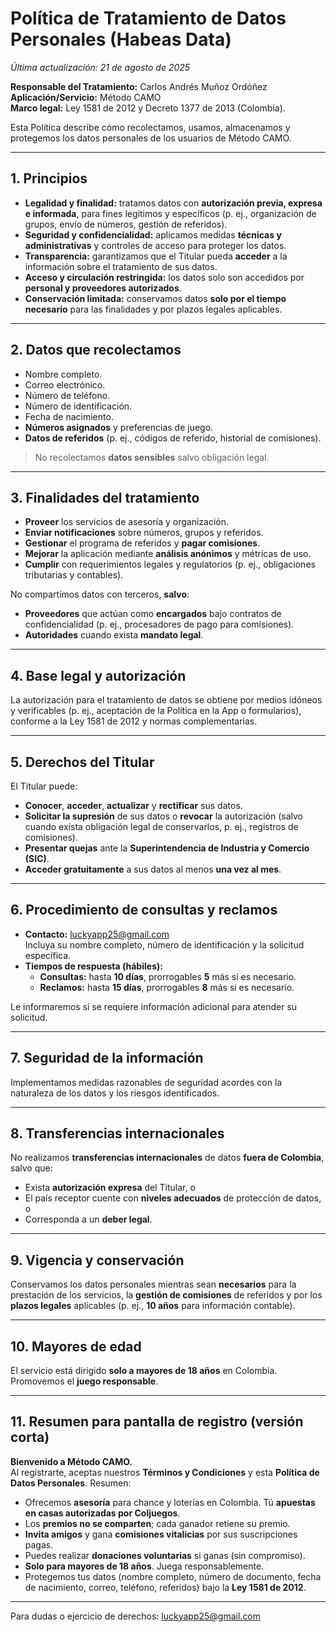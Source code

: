# Política de Tratamiento de Datos Personales (Habeas Data)
_Última actualización: 21 de agosto de 2025_

**Responsable del Tratamiento:** Carlos Andrés Muñoz Ordóñez  
**Aplicación/Servicio:** Método CAMO  
**Marco legal:** Ley 1581 de 2012 y Decreto 1377 de 2013 (Colombia).

Esta Política describe cómo recolectamos, usamos, almacenamos y protegemos los datos personales de los usuarios de Método CAMO.

---

## 1. Principios
- **Legalidad y finalidad:** tratamos datos con **autorización previa, expresa e informada**, para fines legítimos y específicos (p. ej., organización de grupos, envío de números, gestión de referidos).
- **Seguridad y confidencialidad:** aplicamos medidas **técnicas y administrativas** y controles de acceso para proteger los datos.
- **Transparencia:** garantizamos que el Titular pueda **acceder** a la información sobre el tratamiento de sus datos.
- **Acceso y circulación restringida:** los datos solo son accedidos por **personal y proveedores autorizados**.
- **Conservación limitada:** conservamos datos **solo por el tiempo necesario** para las finalidades y por plazos legales aplicables.

---

## 2. Datos que recolectamos
- Nombre completo.
- Correo electrónico.
- Número de teléfono.
- Número de identificación.
- Fecha de nacimiento.
- **Números asignados** y preferencias de juego.
- **Datos de referidos** (p. ej., códigos de referido, historial de comisiones).

> No recolectamos **datos sensibles** salvo obligación legal.

---

## 3. Finalidades del tratamiento
- **Proveer** los servicios de asesoría y organización.
- **Enviar notificaciones** sobre números, grupos y referidos.
- **Gestionar** el programa de referidos y **pagar comisiones**.
- **Mejorar** la aplicación mediante **análisis anónimos** y métricas de uso.
- **Cumplir** con requerimientos legales y regulatorios (p. ej., obligaciones tributarias y contables).

No compartimos datos con terceros, **salvo**:
- **Proveedores** que actúan como **encargados** bajo contratos de confidencialidad (p. ej., procesadores de pago para comisiones).
- **Autoridades** cuando exista **mandato legal**.

---

## 4. Base legal y autorización
La autorización para el tratamiento de datos se obtiene por medios idóneos y verificables (p. ej., aceptación de la Política en la App o formularios), conforme a la Ley 1581 de 2012 y normas complementarias.

---

## 5. Derechos del Titular
El Titular puede:
- **Conocer**, **acceder**, **actualizar** y **rectificar** sus datos.
- **Solicitar la supresión** de sus datos o **revocar** la autorización (salvo cuando exista obligación legal de conservarlos, p. ej., registros de comisiones).
- **Presentar quejas** ante la **Superintendencia de Industria y Comercio (SIC)**.
- **Acceder gratuitamente** a sus datos al menos **una vez al mes**.

---

## 6. Procedimiento de consultas y reclamos
- **Contacto:** [luckyapp25@gmail.com](mailto:luckyapp25@gmail.com)  
  Incluya su nombre completo, número de identificación y la solicitud específica.
- **Tiempos de respuesta (hábiles):**  
  - **Consultas:** hasta **10 días**, prorrogables **5** más si es necesario.  
  - **Reclamos:** hasta **15 días**, prorrogables **8** más si es necesario.

Le informaremos si se requiere información adicional para atender su solicitud.

---

## 7. Seguridad de la información
Implementamos medidas razonables de seguridad acordes con la naturaleza de los datos y los riesgos identificados.

---

## 8. Transferencias internacionales
No realizamos **transferencias internacionales** de datos **fuera de Colombia**, salvo que:
- Exista **autorización expresa** del Titular, o
- El país receptor cuente con **niveles adecuados** de protección de datos, o
- Corresponda a un **deber legal**.

---

## 9. Vigencia y conservación
Conservamos los datos personales mientras sean **necesarios** para la prestación de los servicios, la **gestión de comisiones** de referidos y por los **plazos legales** aplicables (p. ej., **10 años** para información contable).

---

## 10. Mayores de edad
El servicio está dirigido **solo a mayores de 18 años** en Colombia.  
Promovemos el **juego responsable**.

---

## 11. Resumen para pantalla de registro (versión corta)
**Bienvenido a Método CAMO.**  
Al registrarte, aceptas nuestros **Términos y Condiciones** y esta **Política de Datos Personales**. Resumen:

- Ofrecemos **asesoría** para chance y loterías en Colombia. Tú **apuestas en casas autorizadas por Coljuegos**.
- Los **premios no se comparten**; cada ganador retiene su premio.
- **Invita amigos** y gana **comisiones vitalicias** por sus suscripciones pagas.
- Puedes realizar **donaciones voluntarias** si ganas (sin compromiso).
- **Solo para mayores de 18 años**. Juega responsablemente.
- Protegemos tus datos (nombre completo, número de documento, fecha de nacimiento, correo, teléfono, referidos) bajo la **Ley 1581 de 2012**.

---

Para dudas o ejercicio de derechos: [luckyapp25@gmail.com](mailto:luckyapp25@gmail.com)
